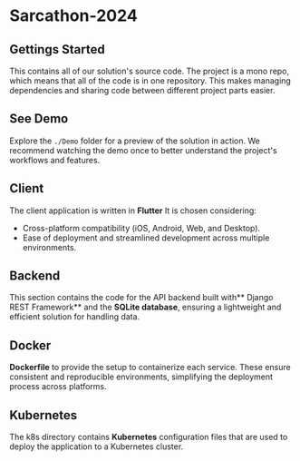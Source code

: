 # Sarcathon-2024

## Gettings Started
This contains all of our solution's source code. The project is a mono repo, which means that all of the code is in one repository. This makes managing dependencies and sharing code between different project parts easier.

## See Demo
Explore the `./Demo` folder for a preview of the solution in action. We recommend watching the demo once to better understand the project's workflows and features.

## Client
The client application is written in **Flutter** 
It is chosen considering:
- Cross-platform compatibility (iOS, Android, Web, and Desktop).
- Ease of deployment and streamlined development across multiple environments.

## Backend
This section contains the code for the API backend built with** Django REST Framework** and the **SQLite database**, ensuring a lightweight and efficient solution for handling data.

## Docker
**Dockerfile** to provide the setup to containerize each service. These ensure consistent and reproducible environments, simplifying the deployment process across platforms.

## Kubernetes
The k8s directory contains **Kubernetes** configuration files that are used to deploy the application to a Kubernetes cluster.

